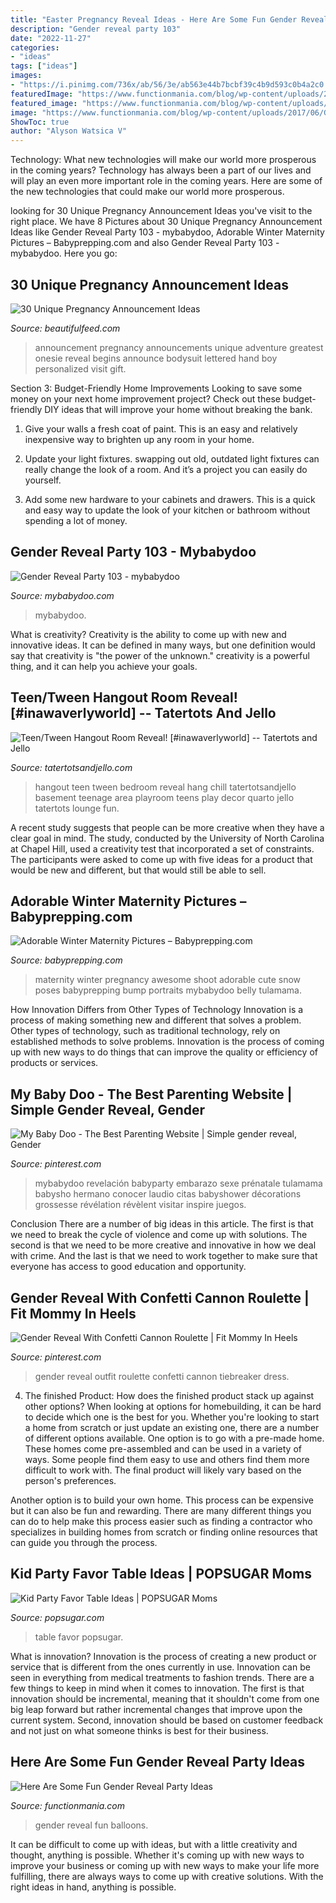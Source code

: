 ```yaml
---
title: "Easter Pregnancy Reveal Ideas - Here Are Some Fun Gender Reveal Party Ideas"
description: "Gender reveal party 103"
date: "2022-11-27"
categories:
- "ideas"
tags: ["ideas"]
images:
- "https://i.pinimg.com/736x/ab/56/3e/ab563e44b7bcbf39c4b9d593c0b4a2c0.jpg"
featuredImage: "https://www.functionmania.com/blog/wp-content/uploads/2017/06/GENDER-REVEAL-1.jpg"
featured_image: "https://www.functionmania.com/blog/wp-content/uploads/2017/06/GENDER-REVEAL-1.jpg"
image: "https://www.functionmania.com/blog/wp-content/uploads/2017/06/GENDER-REVEAL-1.jpg"
ShowToc: true
author: "Alyson Watsica V"
---
```



Technology: What new technologies will make our world more prosperous in the coming years?
Technology has always been a part of our lives and will play an even more important role in the coming years. Here are some of the new technologies that could make our world more prosperous.

	

		
looking for 30 Unique Pregnancy Announcement Ideas you've visit to the right place. We have 8 Pictures about 30 Unique Pregnancy Announcement Ideas like Gender Reveal Party 103 - mybabydoo, Adorable Winter Maternity Pictures – Babyprepping.com and also Gender Reveal Party 103 - mybabydoo. Here you go:
		
    
## 30 Unique Pregnancy Announcement Ideas

<img loading=lazy src="http://www.beautifulfeed.com/wp-content/uploads/2017/04/Unique-Pregnancy-Announcement-Ideas-13.jpg" onerror="this.onerror=null;this.src='https://tse2.mm.bing.net/th?id=OIP.TlpnaZPJhw7ZqVBDtlMErAHaKB&amp;pid=15.1';" alt="30 Unique Pregnancy Announcement Ideas">

_Source: beautifulfeed.com_

>announcement pregnancy announcements unique adventure greatest onesie reveal begins announce bodysuit lettered hand boy personalized visit gift. 

	

Section 3: Budget-Friendly Home Improvements
Looking to save some money on your next home improvement project? Check out these budget-friendly DIY ideas that will improve your home without breaking the bank.
1. Give your walls a fresh coat of paint. This is an easy and relatively inexpensive way to brighten up any room in your home.

2. Update your light fixtures. swapping out old, outdated light fixtures can really change the look of a room. And it’s a project you can easily do yourself.

3. Add some new hardware to your cabinets and drawers. This is a quick and easy way to update the look of your kitchen or bathroom without spending a lot of money.

    
## Gender Reveal Party 103 - Mybabydoo

<img loading=lazy src="https://i0.wp.com/mybabydoo.com/wp-content/uploads/2017/05/Gender-reveal-party-103.jpg?fit=621%2C960&amp;ssl=1" onerror="this.onerror=null;this.src='https://tse3.mm.bing.net/th?id=OIP.l0ii-sYVwf-f_NkBgRB5TAHaLc&amp;pid=15.1';" alt="Gender Reveal Party 103 - mybabydoo">

_Source: mybabydoo.com_

>mybabydoo. 

	

What is creativity?
Creativity is the ability to come up with new and innovative ideas. It can be defined in many ways, but one definition would say that creativity is "the power of the unknown." creativity is a powerful thing, and it can help you achieve your goals.

    
## Teen/Tween Hangout Room Reveal! [#inawaverlyworld] -- Tatertots And Jello

<img loading=lazy src="http://tatertotsandjello.com/wp-content/uploads/2014/05/teen-hangout-room-at-tatertots-and-Jello.jpg" onerror="this.onerror=null;this.src='https://tse3.mm.bing.net/th?id=OIP.4dpoQQoGGge_cTn3EnzUxQHaLL&amp;pid=15.1';" alt="Teen/Tween Hangout Room Reveal! [#inawaverlyworld] -- Tatertots and Jello">

_Source: tatertotsandjello.com_

>hangout teen tween bedroom reveal hang chill tatertotsandjello basement teenage area playroom teens play decor quarto jello tatertots lounge fun. 

	

A recent study suggests that people can be more creative when they have a clear goal in mind. The study, conducted by the University of North Carolina at Chapel Hill, used a creativity test that incorporated a set of constraints. The participants were asked to come up with five ideas for a product that would be new and different, but that would still be able to sell.

    
## Adorable Winter Maternity Pictures – Babyprepping.com

<img loading=lazy src="https://www.babyprepping.com/wp-content/uploads/2017/12/b336764a5d408106309c25739acc93ad.jpg" onerror="this.onerror=null;this.src='https://tse2.mm.bing.net/th?id=OIP.npiWZw_0BIYxjSxPTIWaLQHaLH&amp;pid=15.1';" alt="Adorable Winter Maternity Pictures – Babyprepping.com">

_Source: babyprepping.com_

>maternity winter pregnancy awesome shoot adorable cute snow poses babyprepping bump portraits mybabydoo belly tulamama. 

	

How Innovation Differs from Other Types of Technology
Innovation is a process of making something new and different that solves a problem. Other types of technology, such as traditional technology, rely on established methods to solve problems. Innovation is the process of coming up with new ways to do things that can improve the quality or efficiency of products or services.

    
## My Baby Doo - The Best Parenting Website | Simple Gender Reveal, Gender

<img loading=lazy src="https://i.pinimg.com/736x/ab/56/3e/ab563e44b7bcbf39c4b9d593c0b4a2c0.jpg" onerror="this.onerror=null;this.src='https://tse1.mm.bing.net/th?id=OIP.IiuKy1NzNljmHVLdprR8egHaNL&amp;pid=15.1';" alt="My Baby Doo - The Best Parenting Website | Simple gender reveal, Gender">

_Source: pinterest.com_

>mybabydoo revelación babyparty embarazo sexe prénatale tulamama babysho hermano conocer laudio citas babyshower décorations grossesse révélation révèlent visitar inspire juegos. 

	

Conclusion
There are a number of big ideas in this article. The first is that we need to break the cycle of violence and come up with solutions. The second is that we need to be more creative and innovative in how we deal with crime. And the last is that we need to work together to make sure that everyone has access to good education and opportunity.

    
## Gender Reveal With Confetti Cannon Roulette | Fit Mommy In Heels

<img loading=lazy src="https://i.pinimg.com/736x/61/c9/15/61c915d072b1620a9a8626ddad7723ba.jpg" onerror="this.onerror=null;this.src='https://tse3.mm.bing.net/th?id=OIP.P82HrKF7pwcIxO5q3YB5tgHaLG&amp;pid=15.1';" alt="Gender Reveal With Confetti Cannon Roulette | Fit Mommy In Heels">

_Source: pinterest.com_

>gender reveal outfit roulette confetti cannon tiebreaker dress. 

	

4. The finished Product: How does the finished product stack up against other options?
When looking at options for homebuilding, it can be hard to decide which one is the best for you. Whether you're looking to start a home from scratch or just update an existing one, there are a number of different options available. 
One option is to go with a pre-made home. These homes come pre-assembled and can be used in a variety of ways. Some people find them easy to use and others find them more difficult to work with. The final product will likely vary based on the person's preferences. 

Another option is to build your own home. This process can be expensive but it can also be fun and rewarding. There are many different things you can do to help make this process easier such as finding a contractor who specializes in building homes from scratch or finding online resources that can guide you through the process.

    
## Kid Party Favor Table Ideas | POPSUGAR Moms

<img loading=lazy src="http://media2.popsugar-assets.com/files/2013/09/11/732/n/24155406/0758dee7a8bb1a2d_Lucas3rd_Favors4.xxxlarge.jpg" onerror="this.onerror=null;this.src='https://tse2.mm.bing.net/th?id=OIP.-eKBRMz9zQU8LY4mNXLHsgHaLL&amp;pid=15.1';" alt="Kid Party Favor Table Ideas | POPSUGAR Moms">

_Source: popsugar.com_

>table favor popsugar. 

	

What is innovation?
Innovation is the process of creating a new product or service that is different from the ones currently in use. Innovation can be seen in everything from medical treatments to fashion trends.
There are a few things to keep in mind when it comes to innovation. The first is that innovation should be incremental, meaning that it shouldn't come from one big leap forward but rather incremental changes that improve upon the current system. Second, innovation should be based on customer feedback and not just on what someone thinks is best for their business.

    
## Here Are Some Fun Gender Reveal Party Ideas

<img loading=lazy src="https://www.functionmania.com/blog/wp-content/uploads/2017/06/GENDER-REVEAL-1.jpg" onerror="this.onerror=null;this.src='https://tse2.mm.bing.net/th?id=OIP.L1ZIGEekLjpuc13EHzjBXQHaLH&amp;pid=15.1';" alt="Here Are Some Fun Gender Reveal Party Ideas">

_Source: functionmania.com_

>gender reveal fun balloons. 

	

It can be difficult to come up with ideas, but with a little creativity and thought, anything is possible. Whether it's coming up with new ways to improve your business or coming up with new ways to make your life more fulfilling, there are always ways to come up with creative solutions. With the right ideas in hand, anything is possible.

